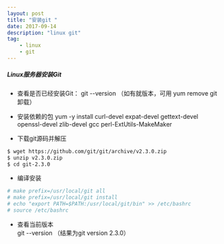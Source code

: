 ```yaml
---
layout: post
title: "安装git "
date: 2017-09-14 
description: "linux git"
tag: 
	- linux
	- git
---   
```


##### Linux服务器安装Git
- 查看是否已经安装Git： git --version （如有就版本，可用 yum remove git卸载）

- 安装依赖的包  yum -y install curl-devel expat-devel gettext-devel openssl-devel zlib-devel gcc perl-ExtUtils-MakeMaker

- 下载git源码并解压
```bash
$ wget https://github.com/git/git/archive/v2.3.0.zip
$ unzip v2.3.0.zip
$ cd git-2.3.0
```  

- 编译安装
```bash
# make prefix=/usr/local/git all
# make prefix=/usr/local/git install
# echo "export PATH=$PATH:/usr/local/git/bin" >> /etc/bashrc
# source /etc/bashrc
```

- 查看当前版本  
git --version  （结果为git version 2.3.0）
